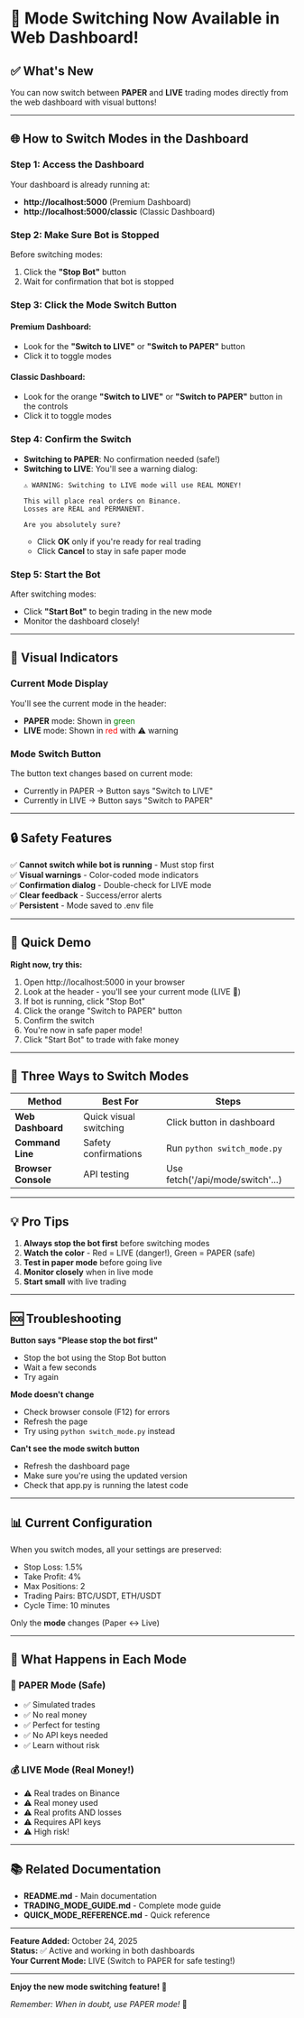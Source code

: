 # 🎉 Mode Switching Now Available in Web Dashboard!

## ✅ What's New

You can now switch between **PAPER** and **LIVE** trading modes directly from the web dashboard with visual buttons!

---

## 🌐 How to Switch Modes in the Dashboard

### Step 1: Access the Dashboard

Your dashboard is already running at:
- **http://localhost:5000** (Premium Dashboard)
- **http://localhost:5000/classic** (Classic Dashboard)

### Step 2: Make Sure Bot is Stopped

Before switching modes:
1. Click the **"Stop Bot"** button
2. Wait for confirmation that bot is stopped

### Step 3: Click the Mode Switch Button

#### Premium Dashboard:
- Look for the **"Switch to LIVE"** or **"Switch to PAPER"** button
- Click it to toggle modes

#### Classic Dashboard:
- Look for the orange **"Switch to LIVE"** or **"Switch to PAPER"** button in the controls
- Click it to toggle modes

### Step 4: Confirm the Switch

- **Switching to PAPER**: No confirmation needed (safe!)
- **Switching to LIVE**: You'll see a warning dialog:
  ```
  ⚠️ WARNING: Switching to LIVE mode will use REAL MONEY!
  
  This will place real orders on Binance.
  Losses are REAL and PERMANENT.
  
  Are you absolutely sure?
  ```
  - Click **OK** only if you're ready for real trading
  - Click **Cancel** to stay in safe paper mode

### Step 5: Start the Bot

After switching modes:
- Click **"Start Bot"** to begin trading in the new mode
- Monitor the dashboard closely!

---

## 🎨 Visual Indicators

### Current Mode Display

You'll see the current mode in the header:
- **PAPER** mode: Shown in <span style="color: green">green</span>
- **LIVE** mode: Shown in <span style="color: red">red</span> with ⚠️ warning

### Mode Switch Button

The button text changes based on current mode:
- Currently in PAPER → Button says "Switch to LIVE"
- Currently in LIVE → Button says "Switch to PAPER"

---

## 🔒 Safety Features

✅ **Cannot switch while bot is running** - Must stop first  
✅ **Visual warnings** - Color-coded mode indicators  
✅ **Confirmation dialog** - Double-check for LIVE mode  
✅ **Clear feedback** - Success/error alerts  
✅ **Persistent** - Mode saved to .env file  

---

## 📱 Quick Demo

**Right now, try this:**

1. Open http://localhost:5000 in your browser
2. Look at the header - you'll see your current mode (LIVE 🔴)
3. If bot is running, click "Stop Bot"
4. Click the orange "Switch to PAPER" button
5. Confirm the switch
6. You're now in safe paper mode!
7. Click "Start Bot" to trade with fake money

---

## 🎯 Three Ways to Switch Modes

| Method | Best For | Steps |
|--------|----------|-------|
| **Web Dashboard** | Quick visual switching | Click button in dashboard |
| **Command Line** | Safety confirmations | Run `python switch_mode.py` |
| **Browser Console** | API testing | Use fetch('/api/mode/switch'...) |

---

## 💡 Pro Tips

1. **Always stop the bot first** before switching modes
2. **Watch the color** - Red = LIVE (danger!), Green = PAPER (safe)
3. **Test in paper mode** before going live
4. **Monitor closely** when in live mode
5. **Start small** with live trading

---

## 🆘 Troubleshooting

**Button says "Please stop the bot first"**
- Stop the bot using the Stop Bot button
- Wait a few seconds
- Try again

**Mode doesn't change**
- Check browser console (F12) for errors
- Refresh the page
- Try using `python switch_mode.py` instead

**Can't see the mode switch button**
- Refresh the dashboard page
- Make sure you're using the updated version
- Check that app.py is running the latest code

---

## 📊 Current Configuration

When you switch modes, all your settings are preserved:
- Stop Loss: 1.5%
- Take Profit: 4%
- Max Positions: 2
- Trading Pairs: BTC/USDT, ETH/USDT
- Cycle Time: 10 minutes

Only the **mode** changes (Paper ↔ Live)

---

## 🚀 What Happens in Each Mode

### 📄 PAPER Mode (Safe)
- ✅ Simulated trades
- ✅ No real money
- ✅ Perfect for testing
- ✅ No API keys needed
- ✅ Learn without risk

### 💰 LIVE Mode (Real Money!)
- ⚠️ Real trades on Binance
- ⚠️ Real money used
- ⚠️ Real profits AND losses
- ⚠️ Requires API keys
- ⚠️ High risk!

---

## 📚 Related Documentation

- **README.md** - Main documentation
- **TRADING_MODE_GUIDE.md** - Complete mode guide
- **QUICK_MODE_REFERENCE.md** - Quick reference

---

**Feature Added:** October 24, 2025  
**Status:** ✅ Active and working in both dashboards  
**Your Current Mode:** LIVE (Switch to PAPER for safe testing!)

---

**Enjoy the new mode switching feature! 🎉**

*Remember: When in doubt, use PAPER mode!* 📄

